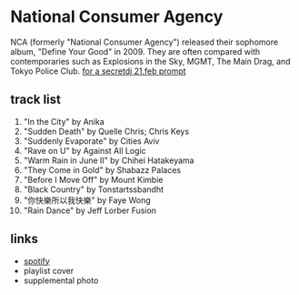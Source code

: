 # National Consumer Agency

NCA (formerly &quot;National Consumer Agency&quot;) released their sophomore album, &quot;Define Your Good&quot; in 2009. They are often compared with contemporaries such as Explosions in the Sky, MGMT, The Main Drag, and Tokyo Police Club. [for a secretdj 21.feb prompt](../../secretdj/2021-2.md)

## track list

1. "In the City" by Anika
2. "Sudden Death" by Quelle Chris; Chris Keys
3. "Suddenly Evaporate" by Cities Aviv
4. "Rave on U" by Against All Logic
5. "Warm Rain in June II" by Chihei Hatakeyama
6. "They Come in Gold" by Shabazz Palaces
7. "Before I Move Off" by Mount Kimbie
8. "Black Country" by Tonstartssbandht
9. "你快樂所以我快樂" by Faye Wong
10. "Rain Dance" by Jeff Lorber Fusion

## links

- [spotify](https://open.spotify.com/playlist/5KosoW91jvviXuN4I0ig7M)
- playlist cover
- supplemental photo
